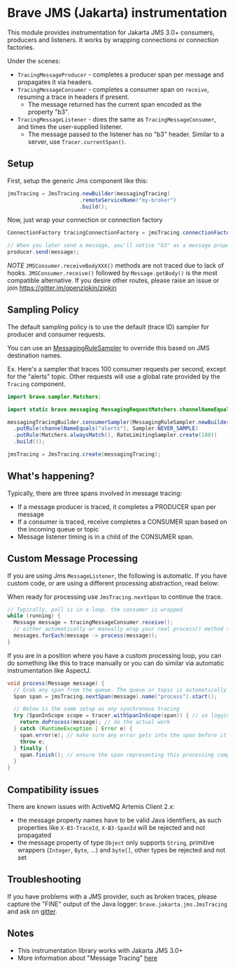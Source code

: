 # Brave JMS (Jakarta) instrumentation
This module provides instrumentation for Jakarta JMS 3.0+ consumers,
producers and listeners. It works by wrapping connections or connection
factories.

Under the scenes:
* `TracingMessageProducer` - completes a producer span per message and propagates it via headers.
* `TracingMessageConsumer` - completes a consumer span on `receive`, resuming a trace in headers if present.
  * The message returned has the current span encoded as the property "b3".
* `TracingMessageListener` - does the same as `TracingMessageConsumer`, and times the user-supplied listener.
  * The message passed to the listener has no "b3" header. Similar to a server, use `Tracer.currentSpan()`.


## Setup
First, setup the generic Jms component like this:
```java
jmsTracing = JmsTracing.newBuilder(messagingTracing)
                       .remoteServiceName("my-broker")
                       .build();
```

Now, just wrap your connection or connection factory
```java
ConnectionFactory tracingConnectionFactory = jmsTracing.connectionFactory(connectionFactory);

// When you later send a message, you'll notice "b3" as a message property
producer.send(message);
```

*NOTE* `JMSConsumer.receiveBodyXXX()` methods are not traced due to lack
of hooks. `JMSConsumer.receive()` followed by `Message.getBody()` is the
most compatible alternative. If you desire other routes, please raise an
issue or join https://gitter.im/openzipkin/zipkin

## Sampling Policy
The default sampling policy is to use the default (trace ID) sampler for
producer and consumer requests.

You can use an [MessagingRuleSampler](../messaging/README.md) to override this
based on JMS destination names.

Ex. Here's a sampler that traces 100 consumer requests per second, except for
the "alerts" topic. Other requests will use a global rate provided by the
`Tracing` component.

```java
import brave.sampler.Matchers;

import static brave.messaging.MessagingRequestMatchers.channelNameEquals;

messagingTracingBuilder.consumerSampler(MessagingRuleSampler.newBuilder()
  .putRule(channelNameEquals("alerts"), Sampler.NEVER_SAMPLE)
  .putRule(Matchers.alwaysMatch(), RateLimitingSampler.create(100))
  .build());

jmsTracing = JmsTracing.create(messagingTracing);
```

## What's happening?
Typically, there are three spans involved in message tracing:
* If a message producer is traced, it completes a PRODUCER span per message
* If a consumer is traced, receive completes a CONSUMER span based on the incoming queue or topic
* Message listener timing is in a child of the CONSUMER span.

## Custom Message Processing

If you are using Jms `MessageListener`, the following is automatic. If
you have custom code, or are using a different processing abstraction,
read below:

When ready for processing use `JmsTracing.nextSpan` to continue the trace.

```java
// Typically, poll is in a loop. the consumer is wrapped
while (running) {
  Message message = tracingMessageConsumer.receive();
  // either automatically or manually wrap your real process() method to use jmsTracing.nextSpan()
  messages.forEach(message -> process(message));
}
```

If you are in a position where you have a custom processing loop, you can do something like this
to trace manually or you can do similar via automatic instrumentation like AspectJ.
```java
void process(Message message) {
  // Grab any span from the queue. The queue or topic is automatically tagged
  Span span = jmsTracing.nextSpan(message).name("process").start();

  // Below is the same setup as any synchronous tracing
  try (SpanInScope scope = tracer.withSpanInScope(span)) { // so logging can see trace ID
    return doProcess(message); // do the actual work
  } catch (RuntimeException | Error e) {
    span.error(e); // make sure any error gets into the span before it is finished
    throw e;
  } finally {
    span.finish(); // ensure the span representing this processing completes.
  }
}
```

## Compatibility issues

There are known issues with ActiveMQ Artemis Client 2.x:
 - the message property names have to be valid Java identifiers, as such properties like `X-B3-TraceId`, `X-B3-SpanId` will be rejected and not propagated
 - the message property of type `Object` only supports `String`, primitive wrappers (`Integer`, `Byte`, ...) and `byte[]`, other types be rejected and not set

## Troubleshooting
If you have problems with a JMS provider, such as broken traces, please capture the "FINE" output of
the Java logger: `brave.jakarta.jms.JmsTracing` and ask on [gitter](https://gitter.im/openzipkin/zipkin).

## Notes
* This instrumentation library works with Jakarta JMS 3.0+
* More information about "Message Tracing" [here](https://github.com/openzipkin/openzipkin.github.io/blob/master/pages/instrumenting.md#message-tracing)

